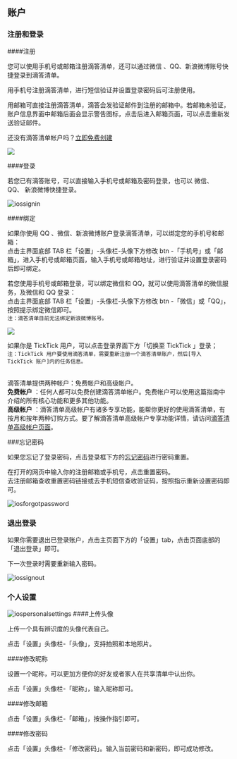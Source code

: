 ## 账户

### 注册和登录

####注册

您可以使用手机号或邮箱注册滴答清单，还可以通过微信 、QQ、新浪微博账号快捷登录到滴答清单。

用手机号注册滴答清单，进行短信验证并设置登录密码后可注册使用。

用邮箱可直接注册滴答清单，滴答会发验证邮件到注册的邮箱中。若邮箱未验证，账户信息界面中邮箱后面会显示警告图标，点击后进入邮箱页面，可以点击重新发送验证邮件。

还没有滴答清单帐户吗？[立即免费创建](https://dida365.com/signup)

![](../images/android/sign.png)

####登录

若您已有滴答账号，可以直接输入手机号或邮箱及密码登录，也可以 微信、 QQ、 新浪微博快捷登录。

![iossignin](../images/ios/account/signup2.jpg)

####绑定

如果你使用 QQ 、微信、新浪微博账户登录滴答清单，可以绑定您的手机号和邮箱： <br>点击主界面底部 TAB 栏「设置」-头像栏-头像下方修改 btn -「手机号」或「邮箱」，进入手机号或邮箱页面，输入手机号或邮箱地址，进行验证并设置登录密码后即可绑定。

若您使用手机号或邮箱登录，可以绑定微信和 QQ，就可以使用滴答清单的微信服务，及微信和 QQ 登录： <br>点击主界面底部 TAB 栏「设置」-头像栏-头像下方修改 btn -「微信」或「QQ」，按照提示绑定微信即可。 <br>`注：滴答清单目前无法绑定新浪微博账号。`

![](../images/android/Binding20information.png)

如果你是 TickTick 用户，可以点击登录界面下方「切换至 TickTick 」登录； <br>`注：TickTick 用户要使用滴答清单，需要重新注册一个滴答清单账户，然后[导入 TickTick 账户]内的任务信息。`

<br >滴答清单提供两种帐户：免费帐户和高级帐户。 <br >**免费帐户** ：任何人都可以免费创建滴答清单帐户。免费帐户可以使用这篇指南中介绍的所有核心功能和更多其他功能。 <br >**高级帐户** ：滴答清单高级帐户有诸多专享功能，能帮你更好的使用滴答清单，有按月和按年两种订购方式。要了解滴答清单高级帐户专享功能详情，请访问[滴答清单高级帐户页面](https://www.dida365.com/about/upgrade)。

###忘记密码

如果您忘记了登录密码，点击登录框下方的[忘记密码](https://www.dida365.com/sign/requestRestPassword)进行密码重置。

在打开的网页中输入你的注册邮箱或手机号，点击重置密码。 <br >去注册邮箱查收重置密码链接或去手机短信查收验证码，按照指示重新设置密码即可。

![iosforgotpassword](../images/ios/account/forgotpassword.jpg)

### 退出登录

如果你需要退出已登录账户，点击主页面下方的「设置」tab，点击页面底部的「退出登录」即可。

下一次登录时需要重新输入密码。

![iossignout](../images/ios/account/signout.jpg)

### 个人设置

![iospersonalsettings](../images/ios/account/profile.jpg)
####上传头像

上传一个具有辨识度的头像代表自己。

点击「设置」头像栏-「头像」，支持拍照和本地照片。

####修改昵称

设置一个昵称，可以更加方便你的好友或者家人在共享清单中认出你。

点击「设置」头像栏-「昵称」，输入昵称即可。

####修改邮箱

点击「设置」头像栏-「邮箱」，按操作指引即可。

####修改密码

点击「设置」头像栏-「修改密码」。输入当前密码和新密码，即可成功修改。

